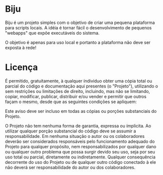 # Biju

Biju é um projeto simples com o objetivo de criar uma pequena 
plataforma para scripts locais. A idéia é tornar fácil o desenvolvimento 
de pequenos "webapps" que expõe executáveis do sistema.

O objetivo é apenas para uso local e portanto a plataforma não deve ser 
exposta à rede!

# Licença

É permitido, gratuítamente, à qualquer índividuo obter uma cópia total ou parcial
do código e documentação aqui presentes (o "Projeto"), utilizando o sem restrições
ou limitações de direito, incluindo, mas não se limitando, copiar, modificar, 
publicar, distribuir e/ou vender e permitir que outros façam o mesmo, desde que
as seguintes condições se apliquem:

Este aviso deve ser incluso em todas as cópias ou porções substanciais do Projeto.

O Projeto não tem nenhuma forma de garantia, expressa ou ímplicita. Ao utilizar 
qualquer porção substancial do código deve se assumir a responsabilidade. 
Em nenhuma situação o autor ou os colaboradores deverão ser considerados
responsáveis pelo funcionamento adequado do Projeto para qualquer propósito,
nem responsabilizados por qualquer dano ou qualquer outro problema que 
possa surgir devido seu uso, seja por seu uso total ou parcial, diretamente ou
indiretamente. Qualquer consequência decorrente do uso do Projeto ou de qualquer
outro código conectado à ele não deverá ser responsabilidade do autor ou dos
colaboradores.
